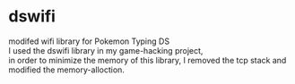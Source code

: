 # dswifi
modifed wifi library for Pokemon Typing DS<br>
I used the dswifi library in my game-hacking project, <br>
in order to minimize the memory of this library, I removed the tcp stack and modified the memory-alloction.<br>
